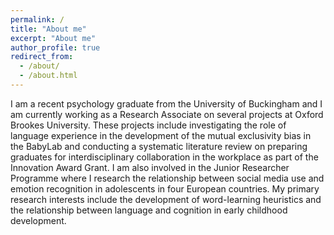 ```yaml
---
permalink: /
title: "About me"
excerpt: "About me"
author_profile: true
redirect_from: 
  - /about/
  - /about.html
---
```


I am a recent psychology graduate from the University of Buckingham and I am currently working as a Research Associate on several projects at Oxford Brookes University. These projects include investigating the role of language experience in the development of the mutual exclusivity bias in the BabyLab and conducting a systematic literature review on preparing graduates for interdisciplinary collaboration in the workplace as part of the Innovation Award Grant. I am also involved in the Junior Researcher Programme where I research the relationship between social media use and emotion recognition in adolescents in four European countries. My primary research interests include the development of word-learning heuristics and the relationship between language and cognition in early childhood development. 
